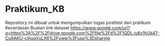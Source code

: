 # Praktikum_KB
Repository ini dibuat untuk mengumpulkan tugas posttest dari pratikum Kecerdasan Buatan
link dataset https://www.google.com/url?q=https%3A%2F%2Fdrive.google.com%2Ffile%2Fd%2F1QDI_juKc1hUk47-Cu9AKU-cjhuoVuLX6%2Fview%3Fusp%3Dsharing
